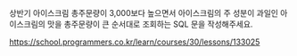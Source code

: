 상반기 아이스크림 총주문량이 3,000보다 높으면서 
아이스크림의 주 성분이 과일인 아이스크림의 맛을 
총주문량이 큰 순서대로 조회하는 SQL 문을 작성해주세요.

https://school.programmers.co.kr/learn/courses/30/lessons/133025